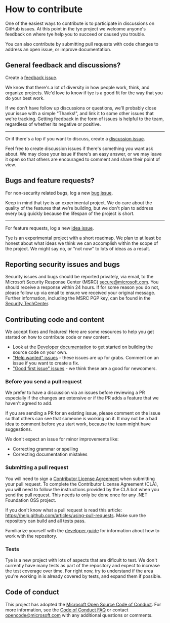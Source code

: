 # How to contribute

One of the easiest ways to contribute is to participate in discussions on GitHub issues. At this point in the tye project we welcome anyone's feedback on where tye help you to succeed or caused you trouble. 

You can also contribute by submitting pull requests with code changes to address an open issue, or improve documentation.

## General feedback and discussions?

Create a [feedback issue](https://github.com/dotnet/tye/issues/new?template=feedback.md).

We know that there's a lot of diversity in how people work, think, and organize projects. We'd love to know if tye is a good fit for the way that you do your best work.

If we don't have follow up discussions or questions, we'll probably close your issue with a simple "Thanks!", and link it to some other issues that we're tracking. Getting feedback in the form of issues is helpful to the team, regardless of whether its negative or positive.

---

Or if there's a top if you want to discuss, create a [discussion issue](https://github.com/dotnet/tye/issues/new?template=discussion.md).

Feel free to create discussion issues if there's something you want ask about. We may close your issue if there's an easy answer, or we may leave it open so that others are encouraged to comment and share their point of view.

## Bugs and feature requests?

For non-security related bugs, log a new [bug issue](https://github.com/dotnet/tye/issues/new?template=bug.md). 

Keep in mind that tye is an experimental project. We do care about the quality of the features that we're building, but we don't plan to address every bug quickly because the lifespan of the project is short.

---

For feature requests, log a new [idea issue](https://github.com/dotnet/tye/issues/new?template=idea.md).

Tye is an experimental project with a short roadmap. We plan to at least be honest about what ideas we think we can accomplish within the scope of the project. We might say no, or "not now" to lots of ideas as a result.

## Reporting security issues and bugs

Security issues and bugs should be reported privately, via email, to the Microsoft Security Response Center (MSRC)  secure@microsoft.com. You should receive a response within 24 hours. If for some reason you do not, please follow up via email to ensure we received your original message. Further information, including the MSRC PGP key, can be found in the [Security TechCenter](https://technet.microsoft.com/en-us/security/ff852094.aspx).

## Contributing code and content

We accept fixes and features! Here are some resources to help you get started on how to contribute code or new content.

* Look at the [Developer documentation](/docs/developer_guide.md) to get started on building the source code on your own.
* ["Help wanted" issues](https://github.com/dotnet/tye/labels/help%20wanted) - these issues are up for grabs. Comment on an issue if you want to create a fix.
* ["Good first issue" issues](https://github.com/dotnet/tye/labels/good%20first%20issue) - we think these are a good for newcomers.

### Before you send a pull request

We prefer to have a discussion via an issues before reviewing a PR especially if the changes are extensive or if the PR adds a feature that we haven't agreed to add. 

If you are sending a PR for an existing issue, please comment on the issue so that others can see that someone is working on it. It may not be a bad idea to comment before you start work, because the team might have suggestions.

We don't expect an issue for minor improvements like:

- Correcting grammar or spelling
- Correcting documentation mistakes

### Submitting a pull request

You will need to sign a [Contributor License Agreement](https://cla.dotnetfoundation.org/) when submitting your pull request. To complete the Contributor License Agreement (CLA), you will need to follow the instructions provided by the CLA bot when you send the pull request. This needs to only be done once for any .NET Foundation OSS project.

If you don't know what a pull request is read this article: https://help.github.com/articles/using-pull-requests. Make sure the repository can build and all tests pass. 

Familiarize yourself with the [developer guide](/docs/developer_guide.md) for information about how to work with the repository.

### Tests

Tye is a new project with lots of aspects that are dificult to test. We don't currently have many tests as part of the repository and expect to increase the test coverage over time. For right now, try to understand if the area you're working in is already covered by tests, and expand them if possible.

## Code of conduct

This project has adopted the [Microsoft Open Source Code of Conduct](https://opensource.microsoft.com/codeofconduct/).  For more information, see the [Code of Conduct FAQ](https://opensource.microsoft.com/codeofconduct/faq/) or contact [opencode@microsoft.com](mailto:opencode@microsoft.com) with any additional questions or comments.
